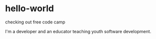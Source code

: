 # hello-world
checking out free code camp

I'm a developer and an educator teaching youth software development.
